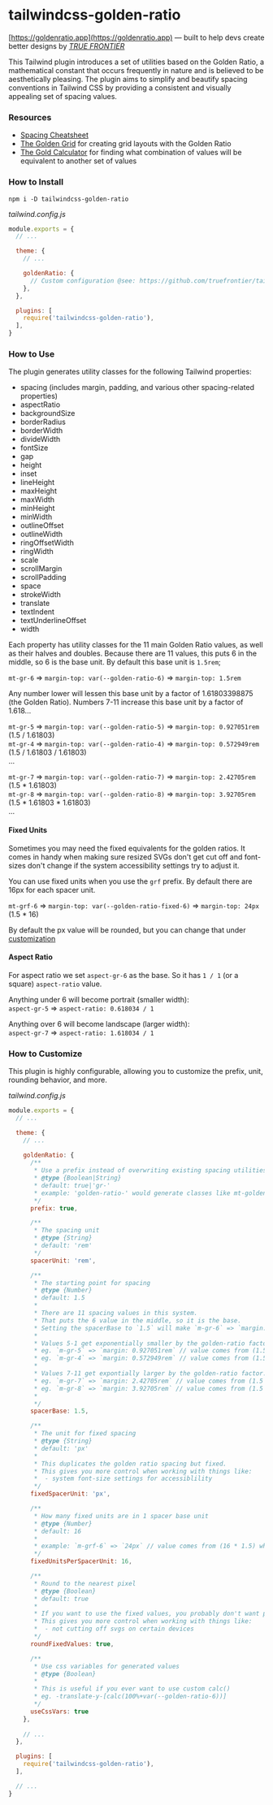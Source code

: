 # tailwindcss-golden-ratio

[https://goldenratio.app](https://goldenratio.app) — built to help devs create better designs by _*[TRUE FRONTIER](https://truefrontierapps.com)*_

This Tailwind plugin introduces a set of utilities based on the Golden Ratio, a mathematical constant that occurs frequently in nature and is believed to be aesthetically pleasing. The plugin aims to simplify and beautify spacing conventions in Tailwind CSS by providing a consistent and visually appealing set of spacing values.

### Resources

- [Spacing Cheatsheet](https://goldenratio.app/#/spacing) 
- [The Golden Grid](https://goldenratio.app/#/grid) for creating grid layouts with the Golden Ratio
- [The Gold Calculator](https://goldenratio.app/#/calculator) for finding what combination of values will be equivalent to another set of values

### How to Install

```
npm i -D tailwindcss-golden-ratio
```

*tailwind.config.js*
```js
module.exports = {
  // ...

  theme: {
    // ...

    goldenRatio: {
      // Custom configuration @see: https://github.com/truefrontier/tailwindcss-golden-ratio/tree/master#how-to-customize
    },
  },

  plugins: [
    require('tailwindcss-golden-ratio'), 
  ],
}
```

### How to Use

The plugin generates utility classes for the following Tailwind properties:

- spacing (includes margin, padding, and various other spacing-related properties)
- aspectRatio
- backgroundSize
- borderRadius
- borderWidth
- divideWidth
- fontSize
- gap
- height
- inset
- lineHeight
- maxHeight
- maxWidth
- minHeight
- minWidth
- outlineOffset
- outlineWidth
- ringOffsetWidth
- ringWidth
- scale
- scrollMargin
- scrollPadding
- space
- strokeWidth
- translate
- textIndent
- textUnderlineOffset
- width

Each property has utility classes for the 11 main Golden Ratio values, as well as their halves and doubles. Because there are 11 values, this puts 6 in the middle, so 6 is the base unit. By default this base unit is `1.5rem`;


`mt-gr-6` => `margin-top: var(--golden-ratio-6)` => `margin-top: 1.5rem`


Any number lower will lessen this base unit by a factor of 1.61803398875 (the Golden Ratio). Numbers 7-11 increase this base unit by a factor of 1.618...

`mt-gr-5` => `margin-top: var(--golden-ratio-5)` => `margin-top: 0.927051rem` (1.5 / 1.61803)  
`mt-gr-4` => `margin-top: var(--golden-ratio-4)` => `margin-top: 0.572949rem` (1.5 / 1.61803 / 1.61803)  
...

`mt-gr-7` => `margin-top: var(--golden-ratio-7)` => `margin-top: 2.42705rem` (1.5 * 1.61803)  
`mt-gr-8` => `margin-top: var(--golden-ratio-8)` => `margin-top: 3.92705rem` (1.5 * 1.61803 * 1.61803)  
...


#### Fixed Units
Sometimes you may need the fixed equivalents for the golden ratios. It comes in handy when making sure resized SVGs don't get cut off and font-sizes don't change if the system accessibility settings try to adjust it.

You can use fixed units when you use the `grf` prefix. By default there are 16px for each spacer unit. 

`mt-grf-6` => `margin-top: var(--golden-ratio-fixed-6)` => `margin-top: 24px` (1.5 * 16)

By default the px value will be rounded, but you can change that under [customization](#how-to-customize)


#### Aspect Ratio
For aspect ratio we set `aspect-gr-6` as the base. So it has `1 / 1` (or a square) `aspect-ratio` value. 

Anything under 6 will become portrait (smaller width):  
`aspect-gr-5` => `aspect-ratio: 0.618034 / 1`  

Anything over 6 will become landscape (larger width):  
`aspect-gr-7` => `aspect-ratio: 1.618034 / 1`   


### How to Customize

This plugin is highly configurable, allowing you to customize the prefix, unit, rounding behavior, and more.

*tailwind.config.js*
```js
module.exports = {
  // ...

  theme: {
    // ...
    
    goldenRatio: {
      /**
       * Use a prefix instead of overwriting existing spacing utilities
       * @type {Boolean|String}
       * default: true|'gr-'
       * example: 'golden-ratio-' would generate classes like mt-golden-ratio-2);
       */
      prefix: true,

      /**
       * The spacing unit
       * @type {String}
       * default: 'rem'
       */
      spacerUnit: 'rem',

      /**
       * The starting point for spacing
       * @type {Number}
       * default: 1.5
       * 
       * There are 11 spacing values in this system.
       * That puts the 6 value in the middle, so it is the base.
       * Setting the spacerBase to `1.5` will make `m-gr-6` => `margin: 1.5rem`
       * 
       * Values 5-1 get exponentially smaller by the golden-ratio factor. 
       * eg. `m-gr-5` => `margin: 0.927051rem` // value comes from (1.5 / 1.61803)
       * eg. `m-gr-4` => `margin: 0.572949rem` // value comes from (1.5 / 1.61803 / 1.61803)
       * 
       * Values 7-11 get expontially larger by the golden-ratio factor. 
       * eg. `m-gr-7` => `margin: 2.42705rem` // value comes from (1.5 * 1.61803)
       * eg. `m-gr-8` => `margin: 3.92705rem` // value comes from (1.5 * 1.61803 * 1.61803)
       * 
       */
      spacerBase: 1.5,

      /**
       * The unit for fixed spacing
       * @type {String}
       * default: 'px'
       * 
       * This duplicates the golden ratio spacing but fixed.
       * This gives you more control when working with things like:
       *  - system font-size settings for accessiblility
       */
      fixedSpacerUnit: 'px',

      /**
       * How many fixed units are in 1 spacer base unit
       * @type {Number}
       * default: 16
       * 
       * example: `m-grf-6` => `24px` // value comes from (16 * 1.5) where 1.5 is the spacer unit
       */
      fixedUnitsPerSpacerUnit: 16,

      /**
       * Round to the nearest pixel
       * @type {Boolean}
       * default: true
       * 
       * If you want to use the fixed values, you probably don't want partial pixels. 
       * This gives you more control when working with things like:
       *  - not cutting off svgs on certain devices
       */
      roundFixedValues: true,

      /**
       * Use css variables for generated values
       * @type {Boolean}
       * 
       * This is useful if you ever want to use custom calc()
       * eg. -translate-y-[calc(100%+var(--golden-ratio-6))]
       */
      useCssVars: true
    },
    
    // ...
  },

  plugins: [
    require('tailwindcss-golden-ratio'), 
  ],

  // ...
}
```
